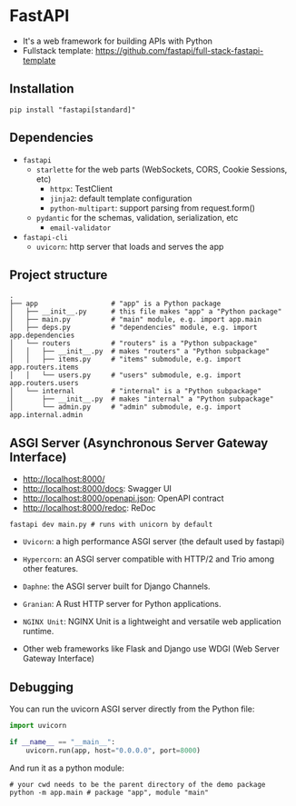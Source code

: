 # FastAPI

- It's a web framework for building APIs with Python
- Fullstack template: <https://github.com/fastapi/full-stack-fastapi-template>

## Installation

```shell
pip install "fastapi[standard]"
```

## Dependencies

- `fastapi`
  - `starlette` for the web parts (WebSockets, CORS, Cookie Sessions, etc)
    - `httpx`: TestClient
    - `jinja2`: default template configuration
    - `python-multipart`: support parsing from request.form()
  - `pydantic` for the schemas, validation, serialization, etc
    - `email-validator`
- `fastapi-cli`
  - `uvicorn`: http server that loads and serves the app

## Project structure

```shell
.
├── app                  # "app" is a Python package
│   ├── __init__.py      # this file makes "app" a "Python package"
│   ├── main.py          # "main" module, e.g. import app.main
│   ├── deps.py          # "dependencies" module, e.g. import app.dependencies
│   └── routers          # "routers" is a "Python subpackage"
│   │   ├── __init__.py  # makes "routers" a "Python subpackage"
│   │   ├── items.py     # "items" submodule, e.g. import app.routers.items
│   │   └── users.py     # "users" submodule, e.g. import app.routers.users
│   └── internal         # "internal" is a "Python subpackage"
│       ├── __init__.py  # makes "internal" a "Python subpackage"
│       └── admin.py     # "admin" submodule, e.g. import app.internal.admin
```

## ASGI Server (Asynchronous Server Gateway Interface)

- <http://localhost:8000/>
- <http://localhost:8000/docs>: Swagger UI
- <http://localhost:8000/openapi.json>: OpenAPI contract
- <http://localhost:8000/redoc>: ReDoc

```shell
fastapi dev main.py # runs with unicorn by default
```

- `Uvicorn`: a high performance ASGI server (the default used by fastapi)
- `Hypercorn`: an ASGI server compatible with HTTP/2 and Trio among other features.
- `Daphne`: the ASGI server built for Django Channels.
- `Granian`: A Rust HTTP server for Python applications.
- `NGINX Unit`: NGINX Unit is a lightweight and versatile web application runtime.

- Other web frameworks like Flask and Django use WDGI (Web Server Gateway Interface)

## Debugging

You can run the uvicorn ASGI server directly from the Python file:

```python
import uvicorn

if __name__ == "__main__":
    uvicorn.run(app, host="0.0.0.0", port=8000)
```

And run it as a python module:

```shell
# your cwd needs to be the parent directory of the demo package
python -m app.main # package "app", module "main"
```
